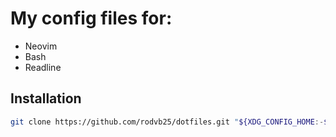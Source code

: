 # My config files for:

- Neovim
- Bash
- Readline

## Installation

```sh
git clone https://github.com/rodvb25/dotfiles.git "${XDG_CONFIG_HOME:-$HOME/.config}"/nvim
```
